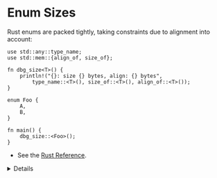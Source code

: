 # Enum Sizes

Rust enums are packed tightly, taking constraints due to alignment into account:

```rust,editable
use std::any::type_name;
use std::mem::{align_of, size_of};

fn dbg_size<T>() {
    println!("{}: size {} bytes, align: {} bytes",
        type_name::<T>(), size_of::<T>(), align_of::<T>());
}

enum Foo {
    A,
    B,
}

fn main() {
    dbg_size::<Foo>();
}
```

* See the [Rust Reference](https://doc.rust-lang.org/reference/type-layout.html).

<details>
    
Key Points:

 * Internally Rust is using a field (discriminant) to keep track of the enum variant.

 * You can control the discriminant if needed (e.g., for compatibility with C):
 
     <!-- mdbook-xgettext: skip -->
     ```rust,editable
     #[repr(u32)]
     enum Bar {
         A,  // 0
         B = 10000,
         C,  // 10001
     }
     
     fn main() {
         println!("A: {}", Bar::A as u32);
         println!("B: {}", Bar::B as u32);
         println!("C: {}", Bar::C as u32);
     }
     ```

    Without `repr`, the discriminant type takes 2 bytes, because 10001 fits 2
    bytes.


 * Try out other types such as
 
     * `dbg_size!(bool)`: size 1 bytes, align: 1 bytes,
     * `dbg_size!(Option<bool>)`: size 1 bytes, align: 1 bytes (niche optimization, see below),
     * `dbg_size!(&i32)`: size 8 bytes, align: 8 bytes (on a 64-bit machine),
     * `dbg_size!(Option<&i32>)`: size 8 bytes, align: 8 bytes (null pointer optimization, see below).

## More to Explore

Rust has several optimizations it can employ to make enums take up less space.

 * Niche optimization: Rust will merge unused bit patterns for the enum
   discriminant.

 * Null pointer optimization: For [some
   types](https://doc.rust-lang.org/std/option/#representation), Rust guarantees
   that `size_of::<T>()` equals `size_of::<Option<T>>()`.

     Example code if you want to show how the bitwise representation *may* look like in practice.
     It's important to note that the compiler provides no guarantees regarding this representation, therefore this is totally unsafe.

     <!-- mdbook-xgettext: skip -->
     ```rust,editable
     use std::mem::transmute;

     macro_rules! dbg_bits {
         ($e:expr, $bit_type:ty) => {
             println!("- {}: {:#x}", stringify!($e), transmute::<_, $bit_type>($e));
         };
     }

     fn main() {
         unsafe {
             println!("bool:");
             dbg_bits!(false, u8);
             dbg_bits!(true, u8);

             println!("Option<bool>:");
             dbg_bits!(None::<bool>, u8);
             dbg_bits!(Some(false), u8);
             dbg_bits!(Some(true), u8);

             println!("Option<Option<bool>>:");
             dbg_bits!(Some(Some(false)), u8);
             dbg_bits!(Some(Some(true)), u8);
             dbg_bits!(Some(None::<bool>), u8);
             dbg_bits!(None::<Option<bool>>, u8);

             println!("Option<&i32>:");
             dbg_bits!(None::<&i32>, usize);
             dbg_bits!(Some(&0i32), usize);
         }
     }
     ```

     More complex example if you want to discuss what happens when we chain more than 256 `Option`s together.

     <!-- mdbook-xgettext: skip -->
     ```rust,editable
     #![recursion_limit = "1000"]

     use std::mem::transmute;
     
     macro_rules! dbg_bits {
         ($e:expr, $bit_type:ty) => {
             println!("- {}: {:#x}", stringify!($e), transmute::<_, $bit_type>($e));
         };
     }

     // Macro to wrap a value in 2^n Some() where n is the number of "@" signs.
     // Increasing the recursion limit is required to evaluate this macro.
     macro_rules! many_options {
         ($value:expr) => { Some($value) };
         ($value:expr, @) => {
             Some(Some($value))
         };
         ($value:expr, @ $($more:tt)+) => {
             many_options!(many_options!($value, $($more)+), $($more)+)
         };
     }

     fn main() {
         // TOTALLY UNSAFE. Rust provides no guarantees about the bitwise
         // representation of types.
         unsafe {
             assert_eq!(many_options!(false), Some(false));
             assert_eq!(many_options!(false, @), Some(Some(false)));
             assert_eq!(many_options!(false, @@), Some(Some(Some(Some(false)))));

             println!("Bitwise representation of a chain of 128 Option's.");
             dbg_bits!(many_options!(false, @@@@@@@), u8);
             dbg_bits!(many_options!(true, @@@@@@@), u8);

             println!("Bitwise representation of a chain of 256 Option's.");
             dbg_bits!(many_options!(false, @@@@@@@@), u16);
             dbg_bits!(many_options!(true, @@@@@@@@), u16);

             println!("Bitwise representation of a chain of 257 Option's.");
             dbg_bits!(many_options!(Some(false), @@@@@@@@), u16);
             dbg_bits!(many_options!(Some(true), @@@@@@@@), u16);
             dbg_bits!(many_options!(None::<bool>, @@@@@@@@), u16);
         }
     }
     ```

</details>
